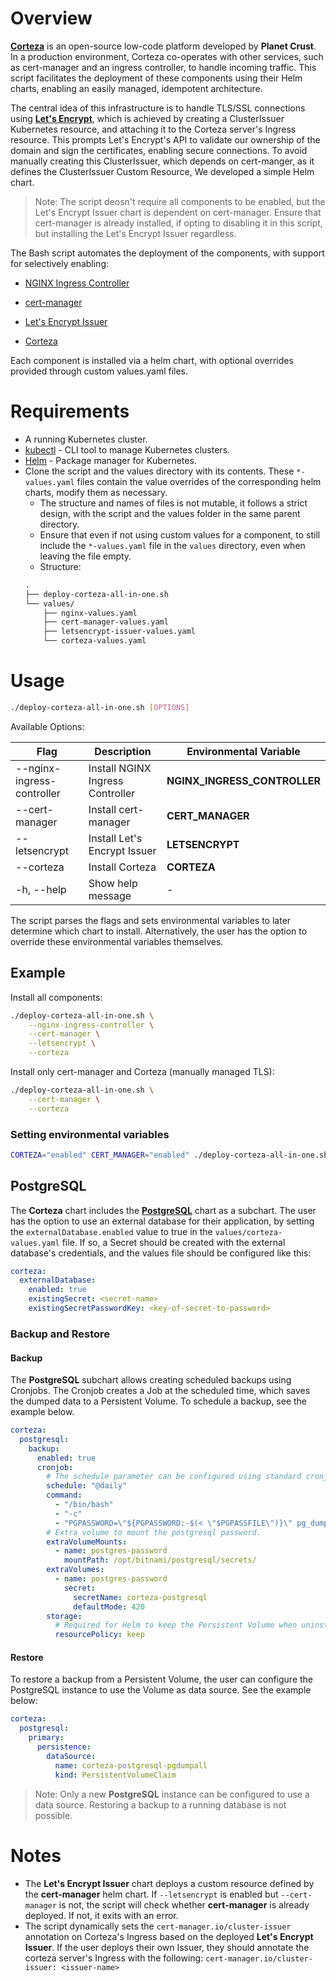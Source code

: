 # Overview

**[Corteza](https://cortezaproject.org/)** is an open-source low-code platform developed by **Planet Crust**. In a production environment, Corteza co-operates with other services, such as cert-manager and an ingress controller, to handle incoming traffic. This script facilitates the deployment of these components using their Helm charts, enabling an easily managed, idempotent architecture.

The central idea of this infrastructure is to handle TLS/SSL connections using **[Let's Encrypt](https://letsencrypt.org/)**, which is achieved by creating a ClusterIssuer Kubernetes resource, and attaching it to the Corteza server's Ingress resource. This prompts Let's Encrypt's API to validate our ownership of the domain and sign the certificates, enabling secure connections. To avoid manually creating this ClusterIssuer, which depends on cert-manger, as it defines the ClusterIssuer Custom Resource, We developed a simple Helm chart.
> Note: The script deosn't require all components to be enabled, but the Let's Encrypt Issuer chart is dependent on cert-manager. Ensure that cert-manager is already installed, if opting to disabling it in this script, but installing the Let's Encrypt Issuer regardless.

The Bash script automates the deployment of the components, with support for selectively enabling:

- [NGINX Ingress Controller](https://artifacthub.io/packages/helm/bitnami/nginx-ingress-controller)

- [cert-manager](https://artifacthub.io/packages/helm/cert-manager/cert-manager)

- [Let's Encrypt Issuer](https://artifacthub.io/packages/helm/corteza/letsencrypt-issuer)

- [Corteza](https://artifacthub.io/packages/helm/corteza/corteza)

Each component is installed via a helm chart, with optional overrides provided through custom values.yaml files.

# Requirements

- A running Kubernetes cluster.
- [kubectl](https://kubernetes.io/docs/tasks/tools/install-kubectl-linux/) - CLI tool to manage Kubernetes clusters.
- [Helm](https://helm.sh) - Package manager for Kubernetes.
- Clone the script and the values directory with its contents. These `*-values.yaml` files contain the value overrides of the corresponding helm charts, modify them as necessary.
    - The structure and names of files is not mutable, it follows a strict design, with the script and the values folder in the same parent directory.
    - Ensure that even if not using custom values for a component, to still include the `*-values.yaml` file in the `values` directory, even when leaving the file empty.
    - Structure:
    ```md
    .
    ├── deploy-corteza-all-in-one.sh
    └── values/
        ├── nginx-values.yaml
        ├── cert-manager-values.yaml
        ├── letsencrypt-issuer-values.yaml
        └── corteza-values.yaml
    ```

# Usage
``` bash
./deploy-corteza-all-in-one.sh [OPTIONS]
```
Available Options:

|           **Flag**         |          **Description**         |       **Environmental Variable**      |
| -------------------------- | -------------------------------- | ------------------------------------- |
| --nginx-ingress-controller | Install NGINX Ingress Controller | **NGINX_INGRESS_CONTROLLER**          |
| --cert-manager             | Install cert-manager             | **CERT_MANAGER**                      |
| --letsencrypt              | Install Let's Encrypt Issuer     | **LETSENCRYPT**                       |
| --corteza                  | Install Corteza                  | **CORTEZA**                           |
| -h, --help                 | Show help message                | -                                     |

The script parses the flags and sets environmental variables to later determine which chart to install. Alternatively, the user has the option to override these environmental variables themselves.

## Example
Install all components:
``` bash
./deploy-corteza-all-in-one.sh \
    --nginx-ingress-controller \
    --cert-manager \
    --letsencrypt \
    --corteza
```
Install only cert-manager and Corteza (manually managed TLS):
``` bash
./deploy-corteza-all-in-one.sh \
    --cert-manager \
    --corteza
```
### Setting environmental variables
``` bash
CORTEZA="enabled" CERT_MANAGER="enabled" ./deploy-corteza-all-in-one.sh
```

## PostgreSQL
The **Corteza** chart includes the **[PostgreSQL](https://artifacthub.io/packages/helm/bitnami/postgresql)** chart as a subchart. The user has the option to use an external database for their application, by setting the `externalDatabase.enabled` value to true in the `values/corteza-values.yaml` file. If so, a Secret should be created with the external database's credentials, and the values file should be configured like this:
``` yaml
corteza:
  externalDatabase:
    enabled: true
    existingSecret: <secret-name>
    existingSecretPasswordKey: <key-of-secret-to-password>

```

### Backup and Restore
#### Backup

The **PostgreSQL** subchart allows creating scheduled backups using Cronjobs. The Cronjob creates a Job at the scheduled time, which saves the dumped data to a Persistent Volume. To schedule a backup, see the example below.
``` yaml
corteza:
  postgresql:
    backup:
      enabled: true
      cronjob:
        # The schedule parameter can be configured using standard cronjob syntax, or macros. For further information, see https://kubernetes.io/docs/concepts/workloads/controllers/cron-jobs/#schedule-syntax.
        schedule: "@daily"
        command:
          - "/bin/bash"
          - "-c"
          - "PGPASSWORD=\"${PGPASSWORD:-$(< \"$PGPASSFILE\")}\" pg_dumpall --clean --if-exists --load-via-partition-root --quote-all-identifiers --file=\"${PGDUMP_DIR}/pg_dumpall-$(date '+%Y-%m-%d-%H-%M').pgdump\""
        # Extra volume to mount the postgresql password.
        extraVolumeMounts:
          - name: postgres-password
            mountPath: /opt/bitnami/postgresql/secrets/
        extraVolumes:
          - name: postgres-password
            secret:
              secretName: corteza-postgresql
              defaultMode: 420
        storage:
          # Required for Helm to keep the Persistent Volume when uninstalling the chart.
          resourcePolicy: keep

```

#### Restore

To restore a backup from a Persistent Volume, the user can configure the PostgreSQL instance to use the Volume as data source. See the example below:
``` yaml
corteza:
  postgresql:
    primary:
      persistence:
        dataSource:
          name: corteza-postgresql-pgdumpall
          kind: PersistentVolumeClaim

```
> Note: Only a new **PostgreSQL** instance can be configured to use a data source. Restoring a backup to a running database is not possible.

# Notes
- The **Let's Encrypt Issuer** chart deploys a custom resource defined by the **cert-manager** helm chart. If `--letsencrypt` is enabled but `--cert-manager` is not, the script will check whether **cert-manager** is already deployed. If not, it exits with an error.
- The script dynamically sets the `cert-manager.io/cluster-issuer` annotation on Corteza's Ingress based on the deployed **Let's Encrypt Issuer**. If the user deploys their own Issuer, they should annotate the corteza server's Ingress with the following:
`cert-manager.io/cluster-issuer: <issuer-name>`
